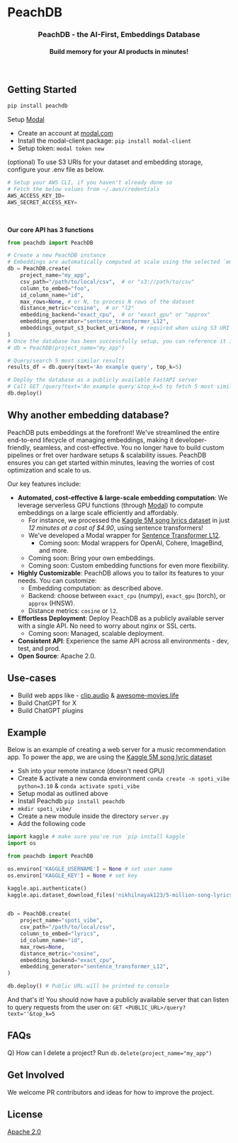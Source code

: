 # PeachDB

<h3 align="center"><strong>PeachDB - the AI-First, Embeddings Database</strong></h3>
<h4 align="center">Build memory for your AI products in <strong>minutes!</strong></h4>

<br/>

## Getting Started

```python
pip install peachdb
```

Setup [Modal](https://modal.com)
- Create an account at [modal.com](https://modal.com)
- Install the modal-client package: `pip install modal-client`
- Setup token: `modal token new`

(optional)
To use S3 URIs for your dataset and embedding storage, configure your .env file as below.
```python
# Setup your AWS CLI, if you haven't already done so
# Fetch the below values from ~/.aws/credentials
AWS_ACCESS_KEY_ID=
AWS_SECRET_ACCESS_KEY=
```

<br/>

**Our core API has 3 functions**

```python
from peachdb import PeachDB

# Create a new PeachDB instance
# Embeddings are automatically computed at scale using the selected `embedding_generator` model on Modal.
db = PeachDB.create(
    project_name="my_app",
    csv_path="/path/to/local/csv",  # or "s3://path/to/csv"
    column_to_embed="foo",
    id_column_name="id",
    max_rows=None, # or N, to process N rows of the dataset 
    distance_metric="cosine",  # or "l2"
    embedding_backend="exact_cpu",  # or "exact_gpu" or "approx"
    embedding_generator="sentence_transformer_L12",
    embeddings_output_s3_bucket_uri=None, # required when using S3 URI for `csv_path`
)
# Once the database has been successfully setup, you can reference it in the future via
# db = PeachDB(project_name="my_app")

# Query/search 5 most similar results
results_df = db.query(text='An example query', top_k=5)

# Deploy the database as a publicly available FastAPI server
# Call GET /query?text='An example query'&top_k=5 to fetch 5 most similar results
db.deploy()
```

## Why another embedding database?
PeachDB puts embeddings at the forefront! We've streamlined the entire end-to-end lifecycle of managing embeddings, making it developer-friendly, seamless, and cost-effective. You no longer have to build custom pipelines or fret over hardware setups & scalability issues. PeachDB ensures you can get started within minutes, leaving the worries of cost optimization and scale to us.

Our key features include:
* **Automated, cost-effective & large-scale embedding computation**: We leverage serverless GPU functions (through [Modal](https://modal.com/)) to compute embeddings on a large scale efficiently and affordably.
    - For instance, we processed the [Kaggle 5M song lyrics dataset](https://www.kaggle.com/datasets/nikhilnayak123/5-million-song-lyrics-dataset?resource=download&select=ds2.csv) in just *12 minutes at a cost of $4.90*, using sentence transformers!
    - We've developed a Modal wrapper for [Sentence Transformer L12](https://huggingface.co/sentence-transformers/all-MiniLM-L12-v2).
        - Coming soon: Modal wrappers for OpenAI, Cohere, ImageBind, and more.
    - Coming soon: Bring your own embeddings.
    - Coming soon: Custom embedding functions for even more flexibility.
* **Highly Customizable**: PeachDB allows you to tailor its features to your needs. You can customize:
    - Embedding computation: as described above.
    - Backend: choose between `exact_cpu` (numpy), `exact_gpu` (torch), or `approx` (HNSW).
    - Distance metrics: `cosine` or `l2`.
* **Effortless Deployment**: Deploy PeachDB as a publicly available server with a single API. No need to worry about nginx or SSL certs.
    - Coming soon: Managed, scalable deployment.
* **Consistent API**: Experience the same API across all environments - dev, test, and prod.
* **Open Source**: Apache 2.0.

## Use-cases
- Build web apps like - [clip.audio](https://www.clip.audio/) & [awesome-movies.life](https://awesome-movies.life/)
- Build ChatGPT for X
- Build ChatGPT plugins

## Example
Below is an example of creating a web server for a music recommendation app. To power the app, we are using the [Kaggle 5M song lyric dataset](https://www.kaggle.com/datasets/nikhilnayak123/5-million-song-lyrics-dataset?resource=download&select=ds2.csv)

- Ssh into your remote instance (doesn't need GPU)
- Create & activate a new conda environment `conda create -n spoti_vibe python=3.10` & `conda activate spoti_vibe`
- Setup modal as outlined above
- Install Peachdb `pip install peachdb`
- `mkdir spoti_vibe/`
- Create a new module inside the directory `server.py`
- Add the following code
```python
import kaggle # make sure you've run `pip install kaggle`
import os

from peachdb import PeachDB

os.environ['KAGGLE_USERNAME'] = None # set user name
os.environ['KAGGLE_KEY'] = None # set key

kaggle.api.authenticate()
kaggle.api.dataset_download_files('nikhilnayak123/5-million-song-lyrics-dataset', path='/path/to/save', unzip=True)


db = PeachDB.create(
    project_name="spoti_vibe",
    csv_path="/path/to/local/csv",
    column_to_embed="lyrics",
    id_column_name="id",
    max_rows=None,
    distance_metric="cosine",
    embedding_backend="exact_cpu",
    embedding_generator="sentence_transformer_L12",
)

db.deploy() # Public URL will be printed to console
```
And that's it! You should now have a publicly available server that can listen to query requests from the user on: `GET <PUBLIC_URL>/query?text=''&top_k=5`


## FAQs
Q) How can I delete a project?
Run `db.delete(project_name="my_app")`

## Get Involved
We welcome PR contributors and ideas for how to improve the project.

## License
[Apache 2.0](./LICENSE)